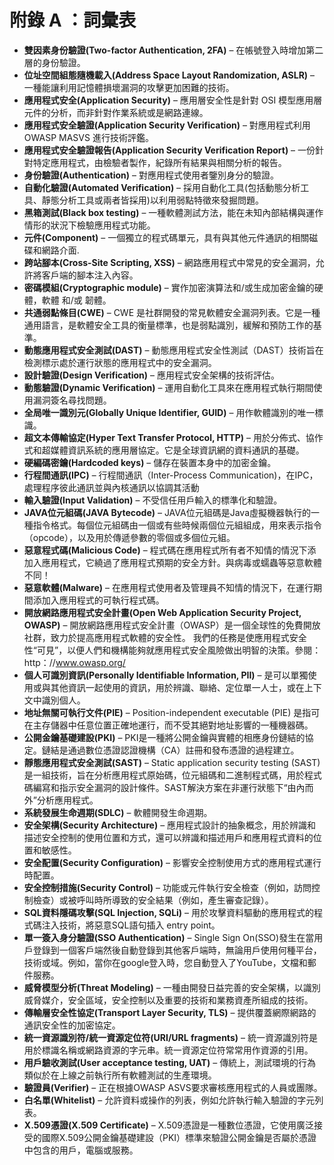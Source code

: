 # 附錄 A ：詞彙表

- **雙因素身份驗證(Two-factor Authentication, 2FA)** – 在帳號登入時增加第二層的身份驗證。
- **位址空間組態隨機載入(Address Space Layout Randomization, ASLR)** – 一種能讓利用記憶體損壞漏洞的攻擊更加困難的技術。
- **應用程式安全(Application Security)** – 應用層安全性是針對 OSI 模型應用層元件的分析，而非針對作業系統或是網路連線。
- **應用程式安全驗證(Application Security Verification)** – 對應用程式利用 OWASP MASVS 進行技術評鑑。
- **應用程式安全驗證報告(Application Security Verification Report)** – 一份針對特定應用程式，由檢驗者製作，紀錄所有結果與相關分析的報告。
- **身份驗證(Authentication)** – 對應用程式使用者鑒別身分的驗證。
- **自動化驗證(Automated Verification)** – 採用自動化工具(包括動態分析工具、靜態分析工具或兩者皆採用)以利用弱點特徵來發掘問題。
- **黑箱測試(Black box testing)** – 一種軟體測試方法，能在未知內部結構與運作情形的狀況下檢驗應用程式功能。
- **元件(Component)** – 一個獨立的程式碼單元，具有與其他元件通訊的相關磁碟和網路介面.
- **跨站腳本(Cross-Site Scripting, XSS)** – 網路應用程式中常見的安全漏洞，允許將客戶端的腳本注入內容。
- **密碼模組(Cryptographic module)** – 實作加密演算法和/或生成加密金鑰的硬體，軟體 和/或 韌體。
- **共通弱點條目(CWE)** – CWE 是社群開發的常見軟體安全漏洞列表。它是一種通用語言，是軟體安全工具的衡量標準，也是弱點識別，緩解和預防工作的基準。
- **動態應用程式安全測試(DAST)** – 動態應用程式安全性測試（DAST）技術旨在檢測標示處於運行狀態的應用程式中的安全漏洞。
- **設計驗證(Design Verification)** – 應用程式安全架構的技術評估。
- **動態驗證(Dynamic Verification)** – 運用自動化工具來在應用程式執行期間使用漏洞簽名尋找問題。
- **全局唯一識別元(Globally Unique Identifier, GUID)** – 用作軟體識別的唯一標識。
- **超文本傳輸協定(Hyper Text Transfer Protocol, HTTP)** – 用於分佈式、協作式和超媒體資訊系統的應用層協定。它是全球資訊網的資料通訊的基礎。
- **硬編碼密鑰(Hardcoded keys)** – 儲存在裝置本身中的加密金鑰。
- **行程間通訊(IPC)** – 行程間通訊（Inter-Process Communication)，在IPC，處理程序彼此通訊並與內核通訊以協調其活動
- **輸入驗證(Input Validation)** – 不受信任用戶輸入的標準化和驗證。
- **JAVA位元組碼(JAVA Bytecode)** – JAVA位元組碼是Java虛擬機器執行的一種指令格式。每個位元組碼由一個或有些時候兩個位元組組成，用來表示指令（opcode），以及用於傳遞參數的零個或多個位元組。
- **惡意程式碼(Malicious Code)** – 程式碼在應用程式所有者不知情的情況下添加入應用程式，它繞過了應用程式預期的安全方針。與病毒或蠕蟲等惡意軟體不同！
- **惡意軟體(Malware)** – 在應用程式使用者及管理員不知情的情況下，在運行期間添加入應用程式的可執行程式碼。
- **開放網路應用程式安全計畫(Open Web Application Security Project, OWASP)** – 開放網路應用程式安全計畫（OWASP）是一個全球性的免費開放社群，致力於提高應用程式軟體的安全性。 我們的任務是使應用程式安全性“可見”，以便人們和機構能夠就應用程式安全風險做出明智的決策。參閱：http：//www.owasp.org/
- **個人可識別資訊(Personally Identifiable Information, PII)** – 是可以單獨使用或與其他資訊一起使用的資訊，用於辨識、聯絡、定位單一人士，或在上下文中識別個人。
- **地址無關可執行文件(PIE)** – Position-independent executable (PIE) 是指可在主存儲器中任意位置正確地運行，而不受其絕對地址影響的一種機器碼。
- **公開金鑰基礎建設(PKI)** – PKI是一種將公開金鑰與實體的相應身份鏈結的協定。鏈結是通過數位憑證認證機構（CA）註冊和發布憑證的過程建立。
- **靜態應用程式安全測試(SAST)** – Static application security testing (SAST) 是一組技術，旨在分析應用程式原始碼，位元組碼和二進制程式碼，用於程式碼編寫和指示安全漏洞的設計條件。SAST解決方案在非運行狀態下“由內而外”分析應用程式。
- **系統發展生命週期(SDLC)** – 軟體開發生命週期。
- **安全架構(Security Architecture)** – 應用程式設計的抽象概念，用於辨識和描述安全控制的使用位置和方式，還可以辨識和描述用戶和應用程式資料的位置和敏感性。
- **安全配置(Security Configuration)** – 影響安全控制使用方式的應用程式運行時配置。
- **安全控制措施(Security Control)** – 功能或元件執行安全檢查（例如，訪問控制檢查）或被呼叫時所導致的安全結果（例如，產生審查記錄）。
- **SQL資料隱碼攻擊(SQL Injection, SQLi)** – 用於攻擊資料驅動的應用程式的程式碼注入技術，將惡意SQL語句插入 entry point。
- **單一簽入身分驗證(SSO Authentication)** – Single Sign On(SSO)發生在當用戶登錄到一個客戶端然後自動登錄到其他客戶端時，無論用戶使用何種平台，技術或域。例如，當你在google登入時，您自動登入了YouTube，文檔和郵件服務。
- **威脅模型分析(Threat Modeling)** – 一種由開發日益完善的安全架構，以識別威脅媒介，安全區域，安全控制以及重要的技術和業務資產所組成的技術。
- **傳輸層安全性協定(Transport Layer Security, TLS)** – 提供覆蓋網際網路的通訊安全性的加密協定。
- **統一資源識別符/統一資源定位符(URI/URL fragments)** – 統一資源識別符是用於標識名稱或網路資源的字元串。統一資源定位符常常用作資源的引用。
- **用戶驗收測試(User acceptance testing, UAT)** – 傳統上，測試環境的行為類似於在上線之前執行所有軟體測試的生產環境。
- **驗證員(Verifier)** – 正在根據OWASP ASVS要求審核應用程式的人員或團隊。
- **白名單(Whitelist)** – 允許資料或操作的列表，例如允許執行輸入驗證的字元列表。
- **X.509憑證(X.509 Certificate)** – X.509憑證是一種數位憑證，它使用廣泛接受的國際X.509公開金鑰基礎建設（PKI）標準來驗證公開金鑰是否屬於憑證中包含的用戶，電腦或服務。
